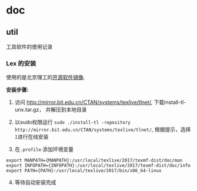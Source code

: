 # doc

## util 

工具软件的使用记录

### Lex 的安装

使用的是北京理工的[开源软件镜像](http://mirror.bit.edu.cn/web/). 

**安装步骤:**

1. 访问 http://mirror.bit.edu.cn/CTAN/systems/texlive/tlnet/, 下载install-tl-unx.tar.gz， 并解压到本地目录

2. 以sudo权限运行 ``sudo ./install-tl -repository http://mirror.bit.edu.cn/CTAN/systems/texlive/tlnet/``, 根据提示，选择``I``进行在线安装

3. 在``.profile`` 添加环境变量

```
export MANPATH={MANPATH}:/usr/local/texlive/2017/texmf-dist/doc/man
export INFOPATH={INFOPATH}:/usr/local/texlive/2017/texmf-dist/doc/info
export PATH={PATH}:/usr/local/texlive/2017/bin/x86_64-linux

```

4. 等待自动安装完成


